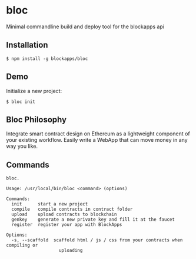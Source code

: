 # bloc
Minimal commandline build and deploy tool for the blockapps api 

## Installation

``` 
$ npm install -g blockapps/bloc
```

## Demo

Initialize a new project:

``` $ bloc init ```

## Bloc Philosophy

Integrate smart contract design on Ethereum as a lightweight component of your existing workflow.
Easily write a WebApp that can move money in any way you like.

## Commands
```
bloc.

Usage: /usr/local/bin/bloc <command> (options)

Commands:
  init      start a new project
  compile   compile contracts in contract folder
  upload    upload contracts to blockchain
  genkey    generate a new private key and fill it at the faucet
  register  register your app with BlockApps

Options:
  -s, --scaffold  scaffold html / js / css from your contracts when compiling or
                    uploading		    
```
